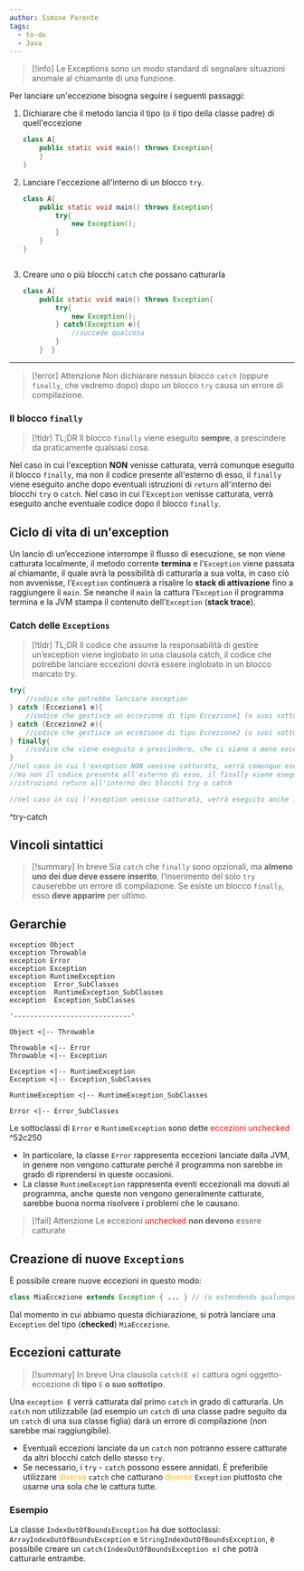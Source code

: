 ```yaml
---
author: Simone Parente
tags:
  - to-do
  - Java
---
```


>[!info] 
>Le Exceptions sono un modo standard di segnalare situazioni anomale al chiamante di una funzione.

Per lanciare un'eccezione bisogna seguire i seguenti passaggi:
1. Dichiarare che il metodo lancia il tipo (o il tipo della classe padre) di quell'eccezione
	```Java
	class A{
		public static void main() throws Exception{
		}
	}


2. Lanciare l'eccezione all'interno di un blocco `try`.

	```Java
	class A{
		public static void main() throws Exception{  
			try{  
				new Exception();  
			}  
		}
	}



3.  Creare uno o più blocchi `catch` che possano catturarla
	```Java
	class A{  
		public static void main() throws Exception{  
			try{  
				new Exception();  
			} catch(Exception e){  
				//succede qualcosa  
			}  
		}  }
---


>[!error] Attenzione
>Non dichiarare nessun blocco `catch` (oppure `finally`, che vedremo dopo) dopo un blocco `try` causa un errore di compilazione.
### Il blocco `finally`
>[!tldr] TL;DR
Il blocco `finally` viene eseguito **sempre**, a prescindere da praticamente qualsiasi cosa.

Nel caso in cui l'exception **NON** venisse catturata, verrà comunque eseguito il blocco `finally`, ma non il codice presente all'esterno di esso, il `finally` viene eseguito anche dopo eventuali istruzioni di `return` all'interno dei blocchi `try` o `catch`.
Nel caso in cui l'`Exception` venisse catturata, verrà eseguito anche eventuale codice dopo il blocco `finally`.

## Ciclo di vita di un'exception
Un lancio di un’eccezione interrompe il flusso di esecuzione, se non viene catturata localmente, il metodo corrente **termina** e l’`Exception` viene passata al chiamante, il quale avrà la possibilità di catturarla a sua volta, in caso ciò non avvenisse, l’`Exception` continuerà a risalire lo **stack di attivazione** fino a raggiungere il `main`. Se neanche il `main` la cattura l’`Exception` il programma termina e la JVM stampa il contenuto dell’`Exception` (**stack trace**).
### Catch delle `Exceptions`
>[!tldr] TL;DR
>Il codice che assume la responsabilità di gestire un’exception viene inglobato in una clausola catch, il codice che potrebbe lanciare eccezioni dovrà essere inglobato in un blocco marcato try.

```Java
try{
	//codice che potrebbe lanciare exception
} catch (Eccezione1 e){
	//codice che gestisce un eccezione di tipo Eccezione1 (o suoi sottotipi)
} catch (Eccezione2 e){
	//codice che gestisce un eccezione di tipo Eccezione2 (o suoi sottotipi)
} finally{
	//codice che viene eseguito a prescindere, che ci siano o meno exception
}
//nel caso in cui l'exception NON venisse catturata, verrà comunque eseguito il blocco finally,
//ma non il codice presente all'esterno di esso, il finally viene eseguito anche dopo eventuali
//istruzioni return all'interno dei blocchi try o catch

//nel caso in cui l'exception venisse catturata, verrà eseguito anche il codice dopo finally.
```

^try-catch
## Vincoli sintattici
>[!summary] In breve
Sia `catch` che `finally` sono opzionali, ma **almeno uno dei due deve essere inserito**, l’inserimento del solo `try` causerebbe un errore di compilazione.
Se esiste un blocco `finally`, esso **deve apparire** per ultimo.
## Gerarchie

```plantuml
exception Object
exception Throwable
exception Error 
exception Exception
exception RuntimeException
exception  Error_SubClasses
exception  RuntimeException_SubClasses
exception  Exception_SubClasses

'-----------------------------'

Object <|-- Throwable

Throwable <|-- Error
Throwable <|-- Exception

Exception <|-- RuntimeException
Exception <|-- Exception_SubClasses

RuntimeException <|-- RuntimeException_SubClasses

Error <|-- Error_SubClasses

```

Le sottoclassi di `Error` e `RuntimeException` sono dette <span style="color:#ff0000">eccezioni  unchecked</span> ^52c250
- In particolare, la classe `Error` rappresenta eccezioni lanciate dalla JVM, in genere non vengono catturate perché il programma non sarebbe in grado di riprendersi in queste occasioni.
- La classe `RuntimeException` rappresenta eventi eccezionali ma dovuti al programma, anche queste non vengono generalmente catturate, sarebbe buona norma risolvere i problemi che le causano.
>[!fail] Attenzione
>Le eccezioni <span style="color:#ff0000">unchecked</span> **non devono** essere catturate
## Creazione di nuove `Exceptions`<span style="color:#ff0000"><span style="color:#ff0000"><span style="color:#ff0000"><span style="color:#ff0000"><span style="color:#ff0000"><span style="color:#ff0000"></span></span></span></span></span></span>
È possibile creare nuove eccezioni in questo modo: 
```Java
class MiaEccezione extends Exception { ... } // (o estendendo qualunque altra sottoclasse di Exception)
``` 
Dal momento in cui abbiamo questa dichiarazione, si potrà lanciare una `Exception` del tipo (**checked**) `MiaEccezione`.
## Eccezioni catturate
>[!summary] In breve
Una clausola `catch(E e)` cattura ogni oggetto-eccezione di **tipo** `E` **o suo sottotipo**.

Una `exception E` verrà catturata dal primo `catch` in grado di catturarla.
Un `catch` non utilizzabile (ad esempio un `catch` di una classe padre seguito da un `catch` di una sua classe figlia) darà un errore di compilazione (non sarebbe mai raggiungibile).
- Eventuali eccezioni lanciate da un `catch` non potranno essere catturate da altri blocchi catch dello stesso `try`.
- Se necessario, i `try` - `catch` possono essere annidati.
È preferibile utilizzare <span style="color:#ffbe0a">diverse</span> `catch` che catturano <span style="color:#ffbe0a">diverse</span> `Exception` piuttosto che usarne una sola che le cattura tutte.
### Esempio
La classe `IndexOutOfBoundsException` ha due sottoclassi: `ArrayIndexOutOfBoundsException` e `StringIndexOutOfBoundsException`, è possibile creare un `catch(IndexOutOfBoundsException e)` che potrà catturarle entrambe.
